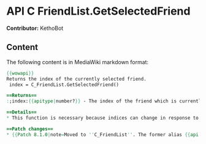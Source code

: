 # API C FriendList.GetSelectedFriend

**Contributor:** KethoBot

## Content

The following content is in MediaWiki markdown format:

```mediawiki
{{wowapi}}
Returns the index of the currently selected friend.
 index = C_FriendList.GetSelectedFriend()

==Returns==
:;index:{{apitype|number?}} - The index of the friend which is currently selected on the friend list. Returns <code>nil</code> if you have no friends.

==Details==
* This function is necessary because indices can change in response to friend status updates.

==Patch changes==
* {{Patch 8.1.0|note=Moved to ''C_FriendList''. The former alias {{api|GetSelectedFriend}} is deprecated and will be removed in the following expansion.}}
```